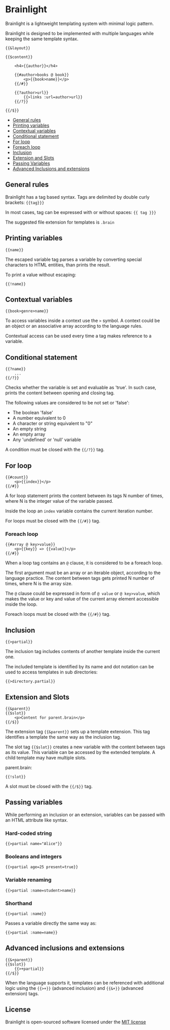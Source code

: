 # Brainlight

Brainlight is a lightweight templating system with minimal logic pattern.

Brainlight is designed to be implemented with multiple languages while keeping the same template syntax.

```
{{&layout}}

{{$content}}

    <h4>{{author}}</h4>

    {{#author>books @ book}}
        <p>{{book>name}}</p>
    {{/#}}

    {{?author>url}}
        {{>links :url=author>url}}
    {{/?}}

{{/$}}
```

- [General rules](#general-rules)
- [Printing variables](#printing-variables)
- [Contextual variables](#contextual-variables)
- [Conditional statement](#conditional-statement)
- [For loop](#for-loop)
- [Foreach loop](#foreach-loop)
- [Inclusion](#inclusion)
- [Extension and Slots](#extension-and-slots)
- [Passing Variables](#passing-variables)
- [Advanced Inclusions and extensions](#advanced-inclusions-and-extensions)

## General rules

Brainlight has a tag based syntax. Tags are delimited by double curly brackets: ```{{tag}}}```

In most cases, tag can be expressed with or without spaces: ```{{ tag }}}```

The suggested file extension for templates is ```.brain```

## Printing variables

```
{{name}}
```

The escaped variable tag parses a variable by converting special characters to HTML entities, than prints the result.

To print a value without escaping:

```
{{!name}}
```

## Contextual variables

```
{{book>genre>name}}
```

To access variables inside a context use the ```>``` symbol. A context could be an object or an associative array according to the language rules.

Contextual access can be used every time a tag makes reference to a variable.

## Conditional statement

```
{{?name}}
    ...
{{/?}}
```

Checks whether the variable is set and evaluable as 'true'. In such case, prints the content between opening and closing tag.

The following values are considered to be not set or 'false':

- The boolean 'false'
- A number equivalent to 0
- A character or string equivalent to "0"
- An empty string
- An empty array
- Any 'undefined' or 'null' variable

A condition must be closed with the ```{{/?}}``` tag.

## For loop

```
{{#count}}
    <p>{{index}}</p>
{{/#}}
```

A for loop statement prints the content between its tags N number of times, where N is the integer value of the variable passed.

Inside the loop an ```index``` variable contains the current iteration number.

For loops must be closed with the ```{{/#}}``` tag.

### Foreach loop

```
{{#array @ key>value}}
    <p>{{key}} => {{value}}</p>
{{/#}}
```

When a loop tag contains an ```@``` clause, it is considered to be a foreach loop.

The first argument must be an array or an iterable object, according to the language practice. The content between tags gets printed N number of times, where N is the array size.

The ```@``` clause could be expressed in form of ```@ value``` or ```@ key>value```, which makes the value or key and value of the current array element accessible inside the loop.

Foreach loops must be closed with the ```{{/#}}``` tag.

## Inclusion

```
{{>partial}}
```

The inclusion tag includes contents of another template inside the current one.

The included template is identified by its name and dot notation can be used to access templates in sub directories:

```
{{>directory.partial}}
```

## Extension and Slots

```
{{&parent}}
{{$slot}}
    <p>Content for parent.brain</p>
{{/$}}
```

The extension tag ```{{&parent}}``` sets up a template extension. This tag identifies a template the same way as the inclusion tag.

The slot tag ```{{$slot}}``` creates a new variable with the content between tags as its value. This variable can be accessed by the extended template. A child template may have multiple slots.

parent.brain:
```
{{!slot}}
```

A slot must be closed with the ```{{/$}}``` tag.

## Passing variables

While performing an inclusion or an extension, variables can be passed with an HTML attribute like syntax.

### Hard-coded string

```
{{>partial name="Alice"}}
```

### Booleans and integers

```
{{>partial age=25 present=true}}
```

### Variable renaming

```
{{>partial :name=student>name}}
```

### Shorthand

```
{{>partial :name}}
```

Passes a variable directly the same way as:

```
{{>partial :name=name}}
```

## Advanced inclusions and extensions

```
{{&+parent}}
{{$slot}}
    {{>+partial}}
{{/$}}
```

When the language supports it, templates can be referenced with additional logic using the ```{{>+}}``` (advanced inclusion) and ```{{&+}}``` (advanced extension) tags.

## License

Brainlight is open-sourced software licensed under the [MIT license](http://opensource.org/licenses/MIT)
